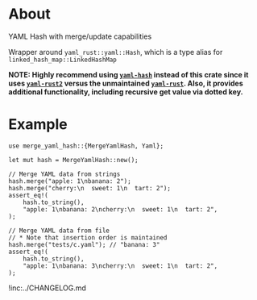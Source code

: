 # About

YAML Hash with merge/update capabilities

Wrapper around `yaml_rust::yaml::Hash`, which is a type alias for
`linked_hash_map::LinkedHashMap`

**NOTE: Highly recommend using [`yaml-hash`] instead of this crate since it uses [`yaml-rust2`]
versus the unmaintained [`yaml-rust`].
Also, it provides additional functionality, including recursive get value via dotted key.**

[`yaml-hash`]: https://crates.io/crates/yaml-hash
[`yaml-rust`]: https://crates.io/crates/yaml-rust
[`yaml-rust2`]: https://crates.io/crates/yaml-rust2

# Example

```
use merge_yaml_hash::{MergeYamlHash, Yaml};

let mut hash = MergeYamlHash::new();

// Merge YAML data from strings
hash.merge("apple: 1\nbanana: 2");
hash.merge("cherry:\n  sweet: 1\n  tart: 2");
assert_eq!(
    hash.to_string(),
    "apple: 1\nbanana: 2\ncherry:\n  sweet: 1\n  tart: 2",
);

// Merge YAML data from file
// * Note that insertion order is maintained
hash.merge("tests/c.yaml"); // "banana: 3"
assert_eq!(
    hash.to_string(),
    "apple: 1\nbanana: 3\ncherry:\n  sweet: 1\n  tart: 2",
);
```

!inc:../CHANGELOG.md

